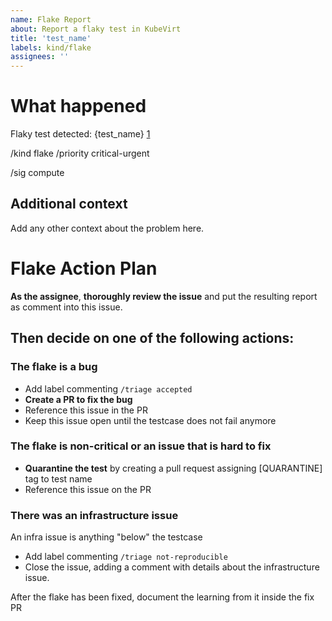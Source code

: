 ```yaml
---
name: Flake Report
about: Report a flaky test in KubeVirt
title: 'test_name'
labels: kind/flake
assignees: ''
---
```


# What happened

<!-- insert test name -->
Flaky test detected: {test_name} [1]

<!-- labels for flaky tests -->
/kind flake
/priority critical-urgent

<!-- sig assignment
     all tests contain a sig identifier, please assign the corresponding SIG to the issue, i.e.
     for a test name containing [sig-compute] or [sig-operator]
-->
/sig compute

<!-- note: the flakefinder url needs to be a stable one, i.e. instead of the moving latest report use any with a date instead -->
[1]: {flakefinder_url}

## Additional context
Add any other context about the problem here.

# Flake Action Plan

**As the assignee**, **thoroughly review the issue** and put the resulting report as comment into this issue.

## Then decide on one of the following actions:

### **The flake is a bug**

* Add label commenting `/triage accepted`
* **Create a PR to fix the bug**
* Reference this issue in the PR
* Keep this issue open until the testcase does not fail anymore

### **The flake is non-critical or an issue that is hard to fix**
* **Quarantine the test** by creating a pull request assigning [QUARANTINE] tag to test name
* Reference this issue on the PR

### There was an infrastructure issue

An infra issue is anything "below" the testcase

* Add label commenting `/triage not-reproducible`
* Close the issue, adding a comment with details about the infrastructure issue.

After the flake has been fixed, document the learning from it inside the fix PR
